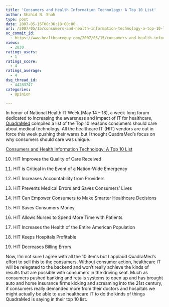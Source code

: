 ```yaml
---
title: 'Consumers and Health Information Technology: A Top 10 List'
author: Shahid N. Shah
type: post
date: 2007-05-15T00:36:18+00:00
url: /2007/05/15/consumers-and-health-information-technology-a-top-10-list/
oc_commit_id:
  - https://www.healthcareguy.com/2007/05/15/consumers-and-health-information-technology-a-top-10-list/1478769126
views:
  - 2830
ratings_users:
  - 1
ratings_score:
  - 4
ratings_average:
  - 4
dsq_thread_id:
  - 44283747
categories:
  - Opinion

---
```

In honor of National Health IT Week (May 14 – 18), a week-long forum dedicated to increasing the awareness and impact of IT for healthcare, [QuadraMed][1] compiled a list of the Top 10 reasons consumers should care about medical technology. All the healthcare IT (HIT) vendors are out in force this week pushing their wares but I thought QuadraMed&#8217;s focus on why consumers should care was unique.

[Consumers and Health Information Technology: A Top 10 List][2]

10. HIT Improves the Quality of Care Received
  
9. HIT is Critical in the Event of a Nation-Wide Emergency
  
8. HIT Increases Accountability from Providers
  
7. HIT Prevents Medical Errors and Saves Consumers’ Lives
  
6. HIT Can Empower Consumers to Make Smarter Healthcare Decisions
  
5. HIT Saves Consumers Money
  
4. HIT Allows Nurses to Spend More Time with Patients
  
3. HIT Increases the Health of the Entire American Population
  
2. HIT Keeps Hospitals Profitable
  
1. HIT Decreases Billing Errors

Now, I&#8217;m not sure I agree with all the 10 items but I applaud QuadraMed&#8217;s effort to sell this to the consumers. Without consumer action, healthcare IT will be relegated to the backend and won&#8217;t really achieve the kinds of results that are possible with consumers in the driving seat. Much as consumers pushed banking and retails systems to open up and has brought auto and home insurance firms kicking and screaming into the 21st century, if consumers really demanded more from their doctors and hospitals we might actually be able to use healthcare IT to do the kinds of things QuadraMed is saying in their top 10 list.

 [1]: http://www.quadramed.com
 [2]: http://www.quadramed.com/d_media2/docs2/qm%20topten_070502.pdf